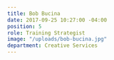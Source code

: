 ```yaml
---
title: Bob Bucina
date: 2017-09-25 10:27:00 -04:00
position: 5
role: Training Strategist
image: "/uploads/bob-bucina.jpg"
department: Creative Services
---
```

